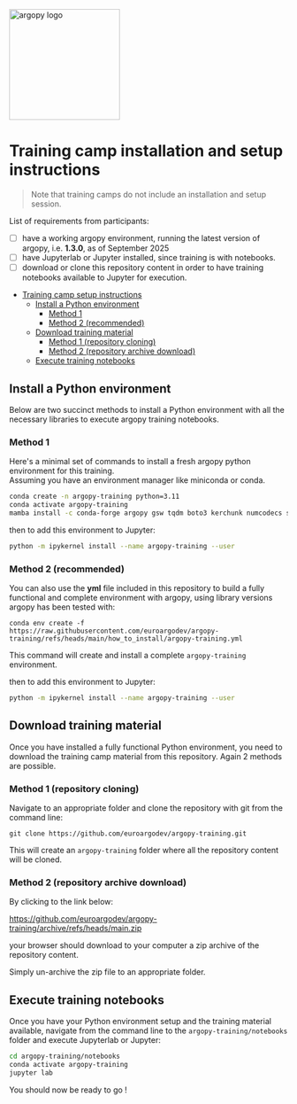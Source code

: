 <img src="https://raw.githubusercontent.com/euroargodev/argopy/master/docs/_static/argopy_logo_long.png" alt="argopy logo" width="200"/>

# Training camp installation and setup instructions

> Note that training camps do not include an installation and setup session. 

List of requirements from participants:
- [ ] have a working argopy environment, running the latest version of argopy, i.e. **1.3.0**, as of September 2025
- [ ] have Jupyterlab or Jupyter installed, since training is with notebooks.
- [ ] download or clone this repository content in order to have training notebooks available to Jupyter for execution. 

<!-- TOC start -->

- [Training camp setup instructions](#training-camp-setup-instructions)
   * [Install a Python environment](#install-a-python-environment)
      + [Method 1](#method-1)
      + [Method 2 (recommended)](#method-2-recommended)
   * [Download training material ](#download-training-material)
      + [Method 1 (repository cloning)](#method-1-repository-cloning)
      + [Method 2 (repository archive download)](#method-2-repository-archive-download)
   * [Execute training notebooks](#execute-training-notebooks)

<!-- TOC end --> 

## Install a Python environment

Below are two succinct methods to install a Python environment with all the necessary libraries to execute argopy training notebooks.
  
### Method 1
Here's a minimal set of commands to install a fresh argopy python environment for this training.  
Assuming you have an environment manager like miniconda or conda.

```bash
conda create -n argopy-training python=3.11
conda activate argopy-training
mamba install -c conda-forge argopy gsw tqdm boto3 kerchunk numcodecs s3fs zarr dask distributed pyarrow ipython cartopy jupyterlab jupyterlab-git ipykernel ipywidgets matplotlib pyproj seaborn
```
then to add this environment to Jupyter:
```bash
python -m ipykernel install --name argopy-training --user
```

### Method 2 (recommended)
You can also use the **yml** file included in this repository to build a fully functional and complete environment with argopy, using library versions argopy has been tested with: 
```
conda env create -f https://raw.githubusercontent.com/euroargodev/argopy-training/refs/heads/main/how_to_install/argopy-training.yml
```
This command will create and install a complete `argopy-training` environment.

then to add this environment to Jupyter:
```bash
python -m ipykernel install --name argopy-training --user
```
  
## Download training material 

Once you have installed a fully functional Python environment, you need to download the training camp material from this repository. Again 2 methods are possible.

### Method 1 (repository cloning)

Navigate to an appropriate folder and clone the repository with git from the command line:
```
git clone https://github.com/euroargodev/argopy-training.git
```
This will create an `argopy-training` folder where all the repository content will be cloned.

### Method 2 (repository archive download)

By clicking to the link below:

https://github.com/euroargodev/argopy-training/archive/refs/heads/main.zip

your browser should download to your computer a zip archive of the repository content.

Simply un-archive the zip file to an appropriate folder.

## Execute training notebooks

Once you have your Python environment setup and the training material available, navigate from the command line to the `argopy-training/notebooks` folder and execute Jupyterlab or Jupyter:
```bash
cd argopy-training/notebooks
conda activate argopy-training
jupyter lab
```

You should now be ready to go !
